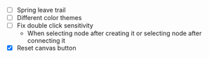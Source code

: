- [ ] Spring leave trail
- [ ] Different color themes
- [ ] Fix double click sensitivity
  - When selecting node after creating it or selecting node after connecting it
- [x] Reset canvas button

